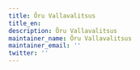 ```yaml
---
title: Õru Vallavalitsus
title_en:
description: Õru Vallavalitsus
maintainer_name: Õru Vallavalitsus
maintainer_email: ''
twitter: ''
---
```

